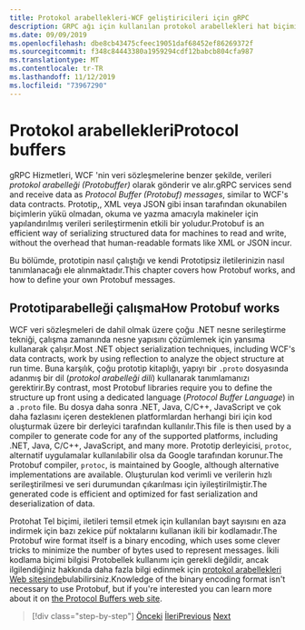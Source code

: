 ```yaml
---
title: Protokol arabellekleri-WCF geliştiricileri için gRPC
description: GRPC ağı için kullanılan protokol arabellekleri hat biçimine giriş.
ms.date: 09/09/2019
ms.openlocfilehash: dbe8cb43475cfeec19051daf68452ef86269372f
ms.sourcegitcommit: f348c84443380a1959294cdf12babcb804cfa987
ms.translationtype: MT
ms.contentlocale: tr-TR
ms.lasthandoff: 11/12/2019
ms.locfileid: "73967290"
---
```

# <a name="protocol-buffers"></a><span data-ttu-id="3a042-103">Protokol arabellekleri</span><span class="sxs-lookup"><span data-stu-id="3a042-103">Protocol buffers</span></span>

<span data-ttu-id="3a042-104">gRPC Hizmetleri, WCF 'nin veri sözleşmelerine benzer şekilde, verileri *protokol arabelleği (Protobuffer)* olarak gönderir ve alır.</span><span class="sxs-lookup"><span data-stu-id="3a042-104">gRPC services send and receive data as *Protocol Buffer (Protobuf) messages*, similar to WCF's data contracts.</span></span> <span data-ttu-id="3a042-105">Prototip,, XML veya JSON gibi insan tarafından okunabilen biçimlerin yükü olmadan, okuma ve yazma amacıyla makineler için yapılandırılmış verileri serileştirmenin etkili bir yoludur.</span><span class="sxs-lookup"><span data-stu-id="3a042-105">Protobuf is an efficient way of serializing structured data for machines to read and write, without the overhead that human-readable formats like XML or JSON incur.</span></span>

<span data-ttu-id="3a042-106">Bu bölümde, prototipin nasıl çalıştığı ve kendi Prototipsiz iletilerinizin nasıl tanımlanacağı ele alınmaktadır.</span><span class="sxs-lookup"><span data-stu-id="3a042-106">This chapter covers how Protobuf works, and how to define your own Protobuf messages.</span></span>

## <a name="how-protobuf-works"></a><span data-ttu-id="3a042-107">Prototiparabelleği çalışma</span><span class="sxs-lookup"><span data-stu-id="3a042-107">How Protobuf works</span></span>

<span data-ttu-id="3a042-108">WCF veri sözleşmeleri de dahil olmak üzere çoğu .NET nesne serileştirme tekniği, çalışma zamanında nesne yapısını çözümlemek için yansıma kullanarak çalışır.</span><span class="sxs-lookup"><span data-stu-id="3a042-108">Most .NET object serialization techniques, including WCF's data contracts, work by using reflection to analyze the object structure at run time.</span></span> <span data-ttu-id="3a042-109">Buna karşılık, çoğu prototip kitaplığı, yapıyı bir `.proto` dosyasında adanmış bir dil (*protokol arabelleği dili*) kullanarak tanımlamanızı gerektirir.</span><span class="sxs-lookup"><span data-stu-id="3a042-109">By contrast, most Protobuf libraries require you to define the structure up front using a dedicated language (*Protocol Buffer Language*) in a `.proto` file.</span></span> <span data-ttu-id="3a042-110">Bu dosya daha sonra .NET, Java, C/C++, JavaScript ve çok daha fazlasını içeren desteklenen platformlardan herhangi biri için kod oluşturmak üzere bir derleyici tarafından kullanılır.</span><span class="sxs-lookup"><span data-stu-id="3a042-110">This file is then used by a compiler to generate code for any of the supported platforms, including .NET, Java, C/C++, JavaScript, and many more.</span></span> <span data-ttu-id="3a042-111">Prototip derleyicisi, `protoc`, alternatif uygulamalar kullanılabilir olsa da Google tarafından korunur.</span><span class="sxs-lookup"><span data-stu-id="3a042-111">The Protobuf compiler, `protoc`, is maintained by Google, although alternative implementations are available.</span></span> <span data-ttu-id="3a042-112">Oluşturulan kod verimli ve verilerin hızlı serileştirilmesi ve seri durumundan çıkarılması için iyileştirilmiştir.</span><span class="sxs-lookup"><span data-stu-id="3a042-112">The generated code is efficient and optimized for fast serialization and deserialization of data.</span></span>

<span data-ttu-id="3a042-113">Protohat Tel biçimi, iletileri temsil etmek için kullanılan bayt sayısını en aza indirmek için bazı zekice püf noktalarını kullanan ikili bir kodlamadır.</span><span class="sxs-lookup"><span data-stu-id="3a042-113">The Protobuf wire format itself is a binary encoding, which uses some clever tricks to minimize the number of bytes used to represent messages.</span></span> <span data-ttu-id="3a042-114">İkili kodlama biçimi bilgisi Protobellek kullanımı için gerekli değildir, ancak ilgilendiğiniz hakkında daha fazla bilgi edinmek için [protokol arabellekleri Web sitesinde](https://developers.google.com/protocol-buffers/docs/encoding)bulabilirsiniz.</span><span class="sxs-lookup"><span data-stu-id="3a042-114">Knowledge of the binary encoding format isn't necessary to use Protobuf, but if you're interested you can learn more about it on [the Protocol Buffers web site](https://developers.google.com/protocol-buffers/docs/encoding).</span></span>

>[!div class="step-by-step"]
><span data-ttu-id="3a042-115">[Önceki](why-grpc.md)
>[İleri](protobuf-messages.md)</span><span class="sxs-lookup"><span data-stu-id="3a042-115">[Previous](why-grpc.md)
[Next](protobuf-messages.md)</span></span>
